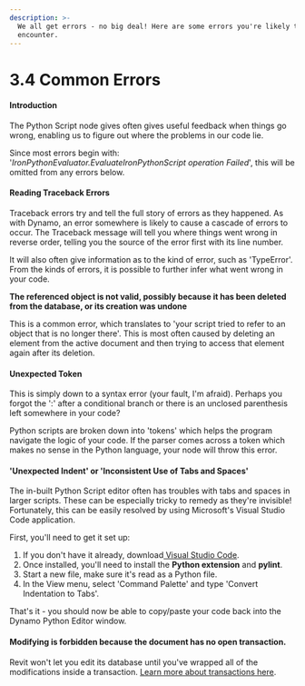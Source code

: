 ```yaml
---
description: >-
  We all get errors - no big deal! Here are some errors you're likely to
  encounter.
---
```


# 3.4 Common Errors

#### Introduction

The Python Script node gives often gives useful feedback when things go wrong, enabling us to figure out where the problems in our code lie. 

Since most errors begin with: '_IronPythonEvaluator.EvaluateIronPythonScript operation Failed_', this will be omitted from any errors below.

#### Reading Traceback Errors

Traceback errors try and tell the full story of errors as they happened. As with Dynamo, an error somewhere is likely to cause a cascade of errors to occur. The Traceback message will tell you where things went wrong in reverse order, telling you the source of the error first with its line number.

It will also often give information as to the kind of error, such as 'TypeError'. From the kinds of errors, it is possible to further infer what went wrong in your code. 

**The referenced object is not valid, possibly because it has been deleted from the database, or its creation was undone**

This is a common error, which translates to 'your script tried to refer to an object that is no longer there'. This is most often caused by deleting an element from the active document and then trying to access that element again after its deletion.

#### Unexpected Token 

This is simply down to a syntax error \(your fault, I'm afraid\). Perhaps you forgot the ':' after a conditional branch or there is an unclosed parenthesis left somewhere in your code?

Python scripts are broken down into 'tokens' which helps the program navigate the logic of your code. If the parser comes across a token which makes no sense in the Python language, your node will throw this error.

#### 'Unexpected Indent' or 'Inconsistent Use of Tabs and Spaces'

The in-built Python Script editor often has troubles with tabs and spaces in larger scripts. These can be especially tricky to remedy as they're invisible! Fortunately, this can be easily resolved by using Microsoft's Visual Studio Code application.

First, you'll need to get it set up:

1. If you don't have it already, download[ Visual Studio Code](https://code.visualstudio.com/download).
2. Once installed, you'll need to install the **Python extension** and **pylint**.
3. Start a new file, make sure it's read as a Python file.
4. In the View menu, select 'Command Palette' and type 'Convert Indentation to Tabs'.

That's it - you should now be able to copy/paste your code back into the Dynamo Python Editor window.

#### Modifying is forbidden because the document has no open transaction.

Revit won't let you edit its database until you've wrapped all of the modifications inside a transaction. [Learn more about transactions here](../4-revit-specific-topics/working-with-transactions.md).

